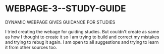 # WEBPAGE-3--STUDY-GUIDE
DYNAMIC WEBPAGE GIVES GUIDANCE FOR STUDIES

I tried creating the webage for guiding studies. 
But couldn't create as same as how I thought to create it so I am trying to build and correct my mistakes and trying to rebug it again.
I am open to all suggestions and trying to learn it from other sources too.
